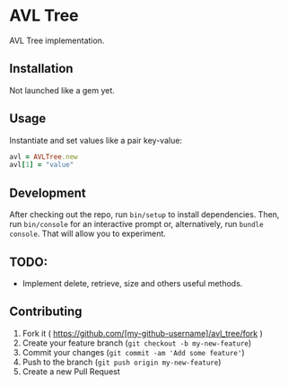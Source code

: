 # AVL Tree
AVL Tree implementation.

## Installation
Not launched like a gem yet.

## Usage
Instantiate and set values like a pair key-value:

```ruby
avl = AVLTree.new
avl[1] = "value"
```

## Development
After checking out the repo, run `bin/setup` to install dependencies. Then, run `bin/console` for an interactive prompt or, alternatively, run `bundle console`. That will allow you to experiment. 

## TODO:
  * Implement delete, retrieve, size and others useful methods.

## Contributing

1. Fork it ( https://github.com/[my-github-username]/avl_tree/fork )
2. Create your feature branch (`git checkout -b my-new-feature`)
3. Commit your changes (`git commit -am 'Add some feature'`)
4. Push to the branch (`git push origin my-new-feature`)
5. Create a new Pull Request
